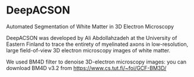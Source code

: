 # DeepACSON
Automated Segmentation of White Matter in 3D Electron Microscopy

DeepACSON was developed by Ali Abdollahzadeh at the University of Eastern Finland to trace the entirety of myelinated axons in low-resolution, large field-of-view 3D electron microscopy images of white matter.

We used BM4D filter to denoise 3D-electron microscopy images:
you can download BM4D v3.2 from https://www.cs.tut.fi/~foi/GCF-BM3D/

